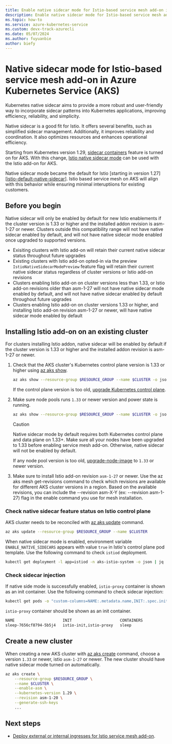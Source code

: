 ```yaml
---
title: Enable native sidecar mode for Istio-based service mesh add-on in Azure Kubernetes Service (AKS) (preview)
description: Enable native sidecar mode for Istio-based service mesh add-on in Azure Kubernetes Service (AKS) (preview).
ms.topic: how-to
ms.service: azure-kubernetes-service
ms.custom: devx-track-azurecli
ms.date: 05/07/2024
ms.author: fuyuanbie
author: biefy
---
```


# Native sidecar mode for Istio-based service mesh add-on in Azure Kubernetes Service (AKS)

Kubernetes native sidecar aims to provide a more robust and user-friendly way to incorporate sidecar patterns into Kubernetes applications, improving efficiency, reliability, and simplicity.

Native sidecar is a good fit for Istio. It offers several benefits, such as simplified sidecar management. Additionally, it improves reliability and coordination. It also optimizes resources and enhances operational efficiency.

Starting from Kubernetes version 1.29, [sidecar containers][k8s-native-sidecar-support] feature is turned on for AKS. With this change, [Istio native sidecar mode][istio-native-sidecar-support] can be used with the Istio add-on for AKS.

Native sidecar mode became the default for Istio [starting in version 1.27][[istio-default-native-sidecar]]. Istio based service mesh on AKS will align with this behavior while ensuring minimal interuptiions for existing customers.

## Before you begin
Native sidecar will only be enabled by default for new Istio enablements if the cluster version is 1.33 or higher and the installed addon revision is asm-1-27 or newer. Clusters outside this compatibility range will not have native sidecar enabled by default, and will not have native sidecar mode enabled once upgraded to supported versions. 
- Exisiting clusters with Istio add-on will retain their current native sidecar status throughout future upgrades
- Existing clusters with Istio add-on opted-in via the preview `IstioNativeSidecarModePreview` feature flag will retain their current native sidecar status regardless of cluster versions or Istio add-on revisions
- Clusters enabling Istio add-on on cluster versions less than 1.33, or Istio add-on revisions older than asm-1-27 will not have native sidecar mode enabled by default, and will not have native sidecar enabled by default throughout future upgrades
- Clusters enabling Istio add-on on cluster versions 1.33 or higher, and installing Istio add-on revision asm-1-27 or newer, will have native sidecar mode enabled by default



## Installing Istio add-on on an existing cluster
For clusters installing Istio addon, native sidecar will be enabled by default if the cluster version is 1.33 or higher and the installed addon revision is asm-1-27 or newer. 

1. Check that the AKS cluster's Kubernetes control plane version is 1.33 or higher using [az aks show][az-aks-show].

   ```bash
   az aks show --resource-group $RESOURCE_GROUP --name $CLUSTER -o json | jq ".kubernetesVersion"
   ```

   If the control plane version is too old, [upgrade Kubernetes control plane][upgrade-aks-cluster].

2. Make sure node pools runs `1.33` or newer version and power state is running.

   ```bash
   az aks show --resource-group $RESOURCE_GROUP --name $CLUSTER -o json | jq ".agentPoolProfiles[] | { currentOrchestratorVersion, powerState}"
   ```

   > [!CAUTION]
   > Native sidecar mode by default requires both Kubernetes control plane and data plane on 1.33+. Make sure all your nodes have been upgraded to 1.33 before enabling service mesh add-on. Otherwise, native sidecar will not be enabled by default.

   If any node pool version is too old, [upgrade-node-image][upgrade-node-image] to `1.33` or newer version.

3. Make sure to install Istio add-on revision `asm-1-27` or newer. Use the az aks mesh get-revisions command to check which revisions are available for different AKS cluster versions in a region. Based on the available revisions, you can include the --revision asm-X-Y (ex: --revision asm-1-27) flag in the enable command you use for mesh installation.



### Check native sidecar feature status on Istio control plane

AKS cluster needs to be reconciled with [az aks update][az-aks-update] command.

```bash
az aks update --resource-group $RESOURCE_GROUP --name $CLUSTER
```

When native sidecar mode is enabled, environment variable `ENABLE_NATIVE_SIDECARS` appears with value `true` in Istio's control plane pod template. Use the following command to check `istiod` deployment.

```bash
kubectl get deployment -l app=istiod -n aks-istio-system -o json | jq '.items[].spec.template.spec.containers[].env[] | select(.name=="ENABLE_NATIVE_SIDECARS")'
```

### Check sidecar injection

If native side mode is successfully enabled, `istio-proxy` container is shown as an init container. Use the following command to check sidecar injection:

```bash
kubectl get pods -o "custom-columns=NAME:.metadata.name,INIT:.spec.initContainers[*].name,CONTAINERS:.spec.containers[*].name"
```

`istio-proxy` container should be shown as an init container.

```bash
NAME                     INIT                     CONTAINERS
sleep-7656cf8794-5b5j4   istio-init,istio-proxy   sleep
```

## Create a new cluster

When creating a new AKS cluster with [az aks create][az-aks-create] command, choose a version `1.33` or newer, istio `asm-1-27` or newer. The new cluster should have native sidecar mode turned on automatically.

```bash
az aks create \
    --resource-group $RESOURCE_GROUP \
    --name $CLUSTER \
    --enable-asm \
    --kubernetes-version 1.29 \
    --revision asm-1-20 \
    --generate-ssh-keys    
    ...
```

## Next steps

* [Deploy external or internal ingresses for Istio service mesh add-on][istio-deploy-ingress].

<!--- External Links --->
[istio-native-sidecar-support]: https://istio.io/latest/blog/2023/native-sidecars/
[istioctl-kube-inject]: https://istio.io/latest/docs/reference/commands/istioctl/#istioctl-kube-inject
[k8s-native-sidecar-support]: https://kubernetes.io/blog/2023/08/25/native-sidecar-containers/
[istio-default-native-sidecar]: https://istio.io/latest/news/releases/1.27.x/announcing-1.27/change-notes/#installation

<!--- Internal Links --->
[az-aks-create]: /cli/azure/aks#az_aks_create
[az-aks-show]: /cli/azure/aks#az_aks_show
[az-aks-update]: /cli/azure/aks#az_aks_update
[az-feature-register]: /cli/azure/feature#az-feature-register
[az-feature-show]: /cli/azure/feature#az-feature-show
[az-provider-register]: /cli/azure/provider#az-provider-register
[istio-deploy-ingress]: ./istio-deploy-ingress.md
[istio-upgrade]: ./istio-upgrade.md
[upgrade-aks-cluster]: ./upgrade-aks-cluster.md
[upgrade-node-image]: ./node-image-upgrade.md
